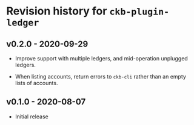# Revision history for `ckb-plugin-ledger`

## v0.2.0 - 2020-09-29

* Improve support with multiple ledgers, and mid-operation unplugged ledgers.

* When listing accounts, return errors to `ckb-cli` rather than an empty lists of accounts.

## v0.1.0 - 2020-08-07

* Initial release

